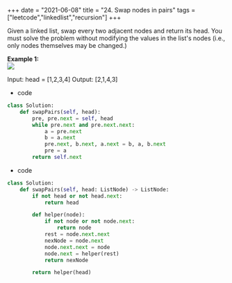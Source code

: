 +++ 
date = "2021-06-08"
title = "24. Swap nodes in pairs"
tags = ["leetcode","linkedlist","recursion"]
+++

Given a linked list, swap every two adjacent nodes and return its head. You must solve the problem without modifying the values in the list's nodes (i.e., only nodes themselves may be changed.)
 
**Example 1:**  
![](https://assets.leetcode.com/uploads/2020/10/03/swap_ex1.jpg)

Input: head = [1,2,3,4] Output: [2,1,4,3]
- code
```py
class Solution:
    def swapPairs(self, head):
        pre, pre.next = self, head
        while pre.next and pre.next.next:
            a = pre.next
            b = a.next
            pre.next, b.next, a.next = b, a, b.next
            pre = a
        return self.next

```
- code
```py
class Solution:
    def swapPairs(self, head: ListNode) -> ListNode:
        if not head or not head.next:
            return head

        def helper(node):
            if not node or not node.next:
                return node
            rest = node.next.next
            nexNode = node.next
            node.next.next = node
            node.next = helper(rest)
            return nexNode

        return helper(head)

```

